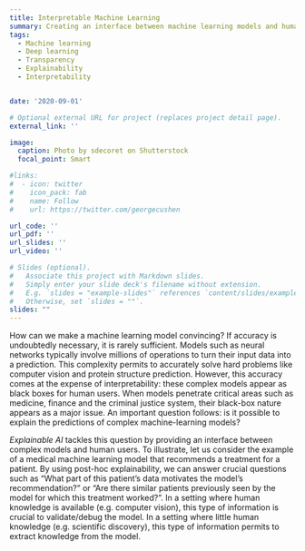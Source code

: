 ```yaml
---
title: Interpretable Machine Learning
summary: Creating an interface between machine learning models and human beings.
tags:
  - Machine learning
  - Deep learning
  - Transparency
  - Explainability
  - Interpretability


date: '2020-09-01'

# Optional external URL for project (replaces project detail page).
external_link: ''

image:
  caption: Photo by sdecoret on Shutterstock
  focal_point: Smart

#links:
#  - icon: twitter
#    icon_pack: fab
#    name: Follow
#    url: https://twitter.com/georgecushen

url_code: ''
url_pdf: ''
url_slides: ''
url_video: ''

# Slides (optional).
#   Associate this project with Markdown slides.
#   Simply enter your slide deck's filename without extension.
#   E.g. `slides = "example-slides"` references `content/slides/example-slides.md`.
#   Otherwise, set `slides = ""`.
slides: ""
---
```


How can we make a machine learning model convincing? If accuracy is undoubtedly necessary, it is rarely sufficient. Models such as neural networks typically involve millions of operations to turn their input data into a prediction. This complexity permits to accurately solve hard problems like computer vision and protein structure prediction. However, this accuracy comes at the expense of interpretability: these complex models appear as black boxes for human users. When models penetrate critical areas such as medicine, finance and the criminal justice system, their black-box nature appears as a major issue. An important question follows: is it possible to explain the predictions of complex machine-learning models?

*Explainable AI* tackles this question by providing an interface between complex models and human users. To illustrate, let us consider the example of a medical machine learning model that recommends a treatment for a patient. By using post-hoc explainability, we can answer crucial questions such as “What part of this patient’s data motivates the model’s recommendation?” or “Are there similar patients previously seen by the model for which this treatment worked?”. In a setting where human knowledge is available (e.g. computer vision), this type of information is crucial to validate/debug the model. In a setting where little human knowledge (e.g. scientific discovery), this type of information permits to extract knowledge from the model.
